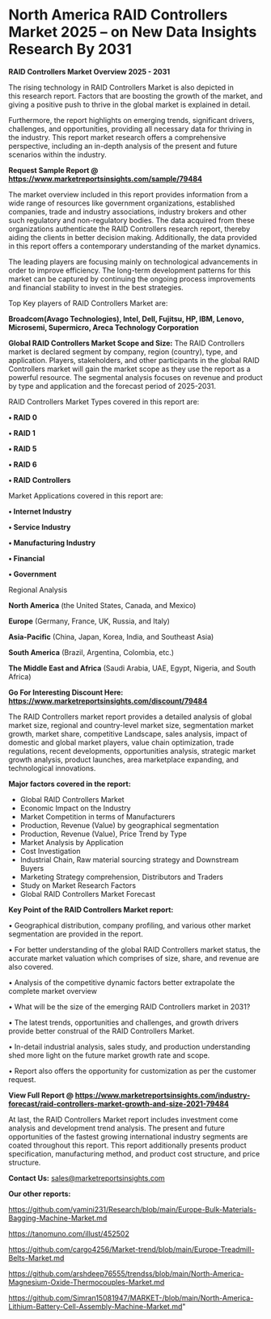# North America RAID Controllers Market 2025 – on New Data Insights Research By 2031

<Strong> RAID Controllers Market Overview 2025 - 2031</strong>

The rising technology in RAID Controllers Market is also depicted in this research report. Factors that are boosting the growth of the market, and giving a positive push to thrive in the global market is explained in detail.

Furthermore, the report highlights on emerging trends, significant drivers, challenges, and opportunities, providing all necessary data for thriving in the industry. This report market research offers a comprehensive perspective, including an in-depth analysis of the present and future scenarios within the industry.

<strong>Request Sample Report @ <a href=https://www.marketreportsinsights.com/sample/79484>https://www.marketreportsinsights.com/sample/79484</a></strong>

The market overview included in this report provides information from a wide range of resources like government organizations, established companies, trade and industry associations, industry brokers and other such regulatory and non-regulatory bodies. The data acquired from these organizations authenticate the RAID Controllers research report, thereby aiding the clients in better decision making. Additionally, the data provided in this report offers a contemporary understanding of the market dynamics.

The leading players are focusing mainly on technological advancements in order to improve efficiency. The long-term development patterns for this market can be captured by continuing the ongoing process improvements and financial stability to invest in the best strategies.

Top Key players of RAID Controllers Market are:

<strong>Broadcom(Avago Technologies), Intel, Dell, Fujitsu, HP, IBM, Lenovo, Microsemi, Supermicro, Areca Technology Corporation</strong>

<strong><b>Global RAID Controllers Market Scope and Size:</b></strong>
The RAID Controllers market is declared segment by company, region (country), type, and application. Players, stakeholders, and other participants in the global RAID Controllers market will gain the market scope as they use the report as a powerful resource. The segmental analysis focuses on revenue and product by type and application and the forecast period of 2025-2031.

RAID Controllers Market Types covered in this report are:

<strong>• RAID 0

• RAID 1

• RAID 5

• RAID 6

• RAID Controllers</strong>

Market Applications covered in this report are:

<strong>• Internet Industry

• Service Industry

• Manufacturing Industry

• Financial

• Government</strong> 

Regional Analysis

<strong>North America</strong> (the United States, Canada, and Mexico)

<strong>Europe</strong> (Germany, France, UK, Russia, and Italy)

<strong>Asia-Pacific</strong> (China, Japan, Korea, India, and Southeast Asia)

<strong>South America</strong> (Brazil, Argentina, Colombia, etc.)

<strong>The Middle East and Africa</strong> (Saudi Arabia, UAE, Egypt, Nigeria, and South Africa)

<strong>Go For Interesting Discount Here: <a href=https://www.marketreportsinsights.com/discount/79484>https://www.marketreportsinsights.com/discount/79484</a></strong>

The RAID Controllers market report provides a detailed analysis of global market size, regional and country-level market size, segmentation market growth, market share, competitive Landscape, sales analysis, impact of domestic and global market players, value chain optimization, trade regulations, recent developments, opportunities analysis, strategic market growth analysis, product launches, area marketplace expanding, and technological innovations.

<strong><b>Major factors covered in the report:</b></strong>
<ul>
  <li>Global RAID Controllers Market </li>
  <li>Economic Impact on the Industry</li>
  <li>Market Competition in terms of Manufacturers</li>
  <li>Production, Revenue (Value) by geographical segmentation</li>
  <li>Production, Revenue (Value), Price Trend by Type</li>
  <li>Market Analysis by Application</li>
  <li>Cost Investigation</li>
  <li>Industrial Chain, Raw material sourcing strategy and Downstream Buyers</li>
  <li>Marketing Strategy comprehension, Distributors and Traders</li>
  <li>Study on Market Research Factors</li>
  <li>Global RAID Controllers Market Forecast</li>
</ul>

<strong><b>Key Point of the RAID Controllers Market report:</b></strong>

• Geographical distribution, company profiling, and various other market segmentation are provided in the report.

• For better understanding of the global RAID Controllers market status, the accurate market valuation which comprises of size, share, and revenue are also covered.

• Analysis of the competitive dynamic factors better extrapolate the complete market overview

• What will be the size of the emerging RAID Controllers market in 2031?

• The latest trends, opportunities and challenges, and growth drivers provide better construal of the RAID Controllers Market.

• In-detail industrial analysis, sales study, and production understanding shed more light on the future market growth rate and scope.

• Report also offers the opportunity for customization as per the customer request.

<strong><b>View Full Report @ <a href=https://www.marketreportsinsights.com/industry-forecast/raid-controllers-market-growth-and-size-2021-79484>https://www.marketreportsinsights.com/industry-forecast/raid-controllers-market-growth-and-size-2021-79484</a></b></strong>


At last, the RAID Controllers Market report includes investment come analysis and development trend analysis. The present and future opportunities of the fastest growing international industry segments are coated throughout this report. This report additionally presents product specification, manufacturing method, and product cost structure, and price structure.

<strong>Contact Us:</strong>
sales@marketreportsinsights.com

<strong>Our other reports:</strong>

<a href=https://github.com/yamini231/Research/blob/main/Europe-Bulk-Materials-Bagging-Machine-Market.md>https://github.com/yamini231/Research/blob/main/Europe-Bulk-Materials-Bagging-Machine-Market.md</a>

<a href=https://tanomuno.com/illust/452502>https://tanomuno.com/illust/452502</a>

<a href=https://github.com/cargo4256/Market-trend/blob/main/Europe-Treadmill-Belts-Market.md>https://github.com/cargo4256/Market-trend/blob/main/Europe-Treadmill-Belts-Market.md</a>

<a href=https://github.com/arshdeep76555/trendss/blob/main/North-America-Magnesium-Oxide-Thermocouples-Market.md>https://github.com/arshdeep76555/trendss/blob/main/North-America-Magnesium-Oxide-Thermocouples-Market.md</a>

<a href=https://github.com/Simran15081947/MARKET-/blob/main/North-America-Lithium-Battery-Cell-Assembly-Machine-Market.md>https://github.com/Simran15081947/MARKET-/blob/main/North-America-Lithium-Battery-Cell-Assembly-Machine-Market.md</a>"
